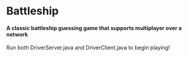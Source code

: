 # Battleship
#### A classic battleship guessing game that supports multiplayer over a network

Run both DriverServer.java and DriverClient.java to begin playing!
